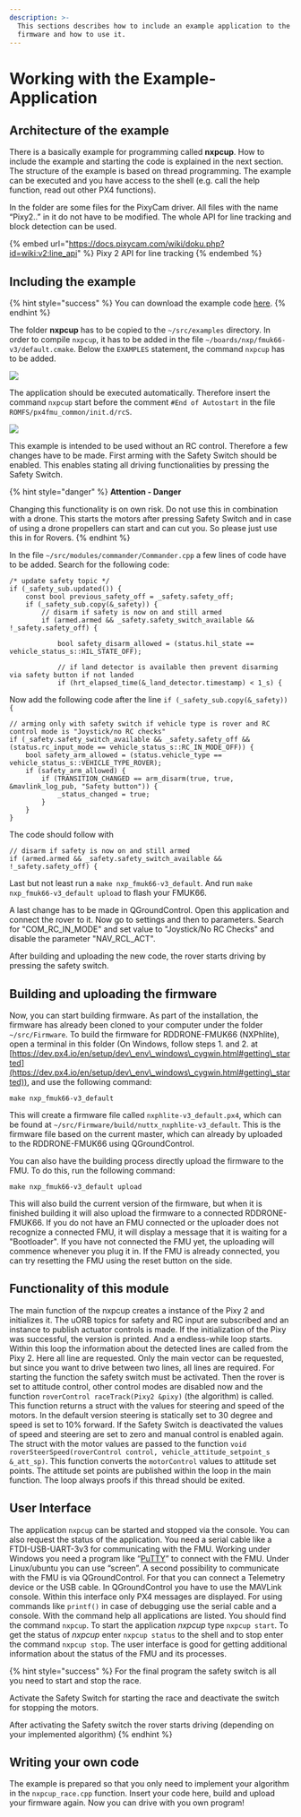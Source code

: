 ```yaml
---
description: >-
  This sections describes how to include an example application to the PX4
  firmware and how to use it.
---
```


# Working with the Example-Application

## Architecture of the example

There is a basically example for programming called **nxpcup**. How to include the example and starting the code is explained in the next section. The structure of the example is based on thread programming. The example can be executed and you have access to the shell (e.g. call the help function, read out other PX4 functions).

In the folder are some files for the PixyCam driver. All files with the name “Pixy2..” in it do not have to be modified. The whole API for line tracking and block detection can be used.

{% embed url="https://docs.pixycam.com/wiki/doku.php?id=wiki:v2:line_api" %}
Pixy 2 API for line tracking
{% endembed %}

## Including the example

{% hint style="success" %}
You can download the example code [here](https://nxp.gitbook.io/nxp-cup/downloads-and-links).
{% endhint %}

The folder **nxpcup** has to be copied to the `~/src/examples` directory. In order to compile `nxpcup`, it has to be added in the file `~/boards/nxp/fmuk66-v3/default.cmake`. Below the `EXAMPLES` statement, the command `nxpcup` has to be added.

![](../../../.gitbook/assets/01\_include\_example.png)

The application should be executed automatically. Therefore insert the command `nxpcup` start before the comment `#End of Autostart` in the file `ROMFS/px4fmu_common/init.d/rcS`.

![](../../../.gitbook/assets/02\_example\_autostart.png)

This example is intended to be used without an RC control. Therefore a few changes have to be made. First arming with the Safety Switch should be enabled. This enables stating all driving functionalities by pressing the Safety Switch.

{% hint style="danger" %}
**Attention - Danger**

Changing this functionality is on own risk. Do not use this in combination with a drone. This starts the motors after pressing Safety Switch and in case of using a drone propellers can start and can cut you. So please just use this in for Rovers.
{% endhint %}

In the file `~/src/modules/commander/Commander.cpp` a few lines of code have to be added. Search for the following code:

```
/* update safety topic */
if (_safety_sub.updated()) {
	const bool previous_safety_off = _safety.safety_off;
    if (_safety_sub.copy(&_safety)) {
        // disarm if safety is now on and still armed
        if (armed.armed && _safety.safety_switch_available && !_safety.safety_off) {
    
            bool safety_disarm_allowed = (status.hil_state == vehicle_status_s::HIL_STATE_OFF);
    
            // if land detector is available then prevent disarming via safety button if not landed
            if (hrt_elapsed_time(&_land_detector.timestamp) < 1_s) {
```

Now add the following code after the line `if (_safety_sub.copy(&_safety)) {`

```
// arming only with safety switch if vehicle type is rover and RC control mode is "Joystick/no RC checks"
if (_safety.safety_switch_available && _safety.safety_off && (status.rc_input_mode == vehicle_status_s::RC_IN_MODE_OFF)) {
    bool safety_arm_allowed = (status.vehicle_type == vehicle_status_s::VEHICLE_TYPE_ROVER);
    if (safety_arm_allowed) {
        if (TRANSITION_CHANGED == arm_disarm(true, true, &mavlink_log_pub, "Safety button")) {
            _status_changed = true;
        }
    }
}
```

The code should follow with

```
// disarm if safety is now on and still armed
if (armed.armed && _safety.safety_switch_available && !_safety.safety_off) {
```

Last but not least run a `make nxp_fmuk66-v3_default`. And run `make nxp_fmuk66-v3_default upload` to flash your FMUK66.

A last change has to be made in QGroundControl. Open this application and connect the rover to it. Now go to settings and then to parameters. Search for "COM\_RC\_IN\_MODE" and set value to "Joystick/No RC Checks" and disable the parameter "NAV\_RCL\_ACT".

After building and uploading the new code, the rover starts driving by pressing the safety switch.

## Building and uploading the firmware

Now, you can start building firmware. As part of the installation, the firmware has already been cloned to your computer under the folder `~/src/Firmware`. To build the firmware for RDDRONE-FMUK66 (NXPhlite), open a terminal in this folder (On Windows, follow steps 1. and 2. at [https://dev.px4.io/en/setup/dev\_env\_windows\_cygwin.html#getting\_started](https://dev.px4.io/en/setup/dev\_env\_windows\_cygwin.html#getting\_started)), and use the following command:

```
make nxp_fmuk66-v3_default
```

This will create a firmware file called `nxphlite-v3_default.px4`, which can be found at `~/src/Firmware/build/nuttx_nxphlite-v3_default`. This is the firmware file based on the current master, which can already by uploaded to the RDDRONE-FMUK66 using QGroundControl.&#x20;

You can also have the building process directly upload the firmware to the FMU. To do this, run the following command:

```
make nxp_fmuk66-v3_default upload
```

This will also build the current version of the firmware, but when it is finished building it will also upload the firmware to a connected RDDRONE-FMUK66. If you do not have an FMU connected or the uploader does not recognize a connected FMU, it will display a message that it is waiting for a "Bootloader". If you have not connected the FMU yet, the uploading will commence whenever you plug it in. If the FMU is already connected, you can try resetting the FMU using the reset button on the side.

## Functionality of this module

The main function of the nxpcup creates a instance of the Pixy 2 and initializes it. The uORB topics for safety and RC input are subscribed and an instance to publish actuator controls is made. If the initialization of the Pixy was successful, the version is printed. And a endless-while loop starts. Within this loop the information about the detected lines are called from the Pixy 2. Here all line are requested. Only the main vector can be requested, but since you want to drive between two lines, all lines are required. For starting the function the safety switch must be activated. Then the rover is set to attitude control, other control modes are disabled now and the function `roverControl raceTrack(Pixy2 &pixy)` (the algorithm) is called. This function returns a struct with the values for steering and speed of the motors. In the default version steering is statically set to 30 degree and speed is set to 10% forward. If the Safety Switch is deactivated the values of speed and steering are set to zero and manual control is enabled again. The struct with the motor values are passed to the function `void roverSteerSpeed(roverControl control, vehicle_attitude_setpoint_s &_att_sp)`. This function converts the `motorControl` values to attitude set points. The attitude set points are published within the loop in the main function. The loop always proofs if this thread should be exited.

## User Interface

The application `nxpcup` can be started and stopped via the console. You can also request the status of the application. You need a serial cable like a FTDI-USB-UART-3v3 for communicating with the FMU. Working under Windows you need a program like “[PuTTY](https://www.putty.org/)” to connect with the FMU. Under Linux/ubuntu you can use “screen”. A second possibility to communicate with the FMU is via QGroundControl. For that you can connect a Telemetry device or the USB cable. In QGroundControl you have to use the MAVLink console. Within this interface only PX4 messages are displayed. For using commands like `printf()` in case of debugging use the serial cable and a console. With the command help all applications are listed. You should find the command `nxpcup`. To start the application _nxpcup_ type `nxpcup start`. To get the status of _nxpcup_ enter `nxpcup status` to the shell and to stop enter the command `nxpcup stop`. The user interface is good for getting additional information about the status of the FMU and its processes.&#x20;

{% hint style="success" %}
For the final program the safety switch is all you need to start and stop the race.

Activate the Safety Switch for starting the race and deactivate the switch for stopping the motors.&#x20;

After activating the Safety switch the rover starts driving (depending on your implemented algorithm)
{% endhint %}

## Writing your own code

The example is prepared so that you only need to implement your algorithm in the `nxpcup_race.cpp` function. Insert your code here, build and upload your firmware again. Now you can drive with you own program!

